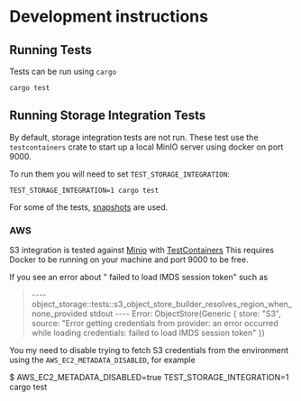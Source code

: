<!---
  Licensed to the Apache Software Foundation (ASF) under one
  or more contributor license agreements.  See the NOTICE file
  distributed with this work for additional information
  regarding copyright ownership.  The ASF licenses this file
  to you under the Apache License, Version 2.0 (the
  "License"); you may not use this file except in compliance
  with the License.  You may obtain a copy of the License at

    http://www.apache.org/licenses/LICENSE-2.0

  Unless required by applicable law or agreed to in writing,
  software distributed under the License is distributed on an
  "AS IS" BASIS, WITHOUT WARRANTIES OR CONDITIONS OF ANY
  KIND, either express or implied.  See the License for the
  specific language governing permissions and limitations
  under the License.
-->

# Development instructions

## Running Tests

Tests can be run using `cargo`

```shell
cargo test
```

## Running Storage Integration Tests

By default, storage integration tests are not run. These test use the `testcontainers` crate to start up a local MinIO server using docker on port 9000.

To run them you will need to set `TEST_STORAGE_INTEGRATION`:

```shell
TEST_STORAGE_INTEGRATION=1 cargo test
```

For some of the tests, [snapshots](https://datafusion.apache.org/contributor-guide/testing.html#snapshot-testing) are used.

### AWS

S3 integration is tested against [Minio](https://github.com/minio/minio) with [TestContainers](https://github.com/testcontainers/testcontainers-rs)
This requires Docker to be running on your machine and port 9000 to be free.

If you see an error about " failed to load IMDS session token" such as

> ---- object_storage::tests::s3_object_store_builder_resolves_region_when_none_provided stdout ----
> Error: ObjectStore(Generic { store: "S3", source: "Error getting credentials from provider: an error occurred while loading credentials: failed to load IMDS session token" })

You my need to disable trying to fetch S3 credentials from the environment using the `AWS_EC2_METADATA_DISABLED`, for example


$ AWS_EC2_METADATA_DISABLED=true TEST_STORAGE_INTEGRATION=1 cargo test
